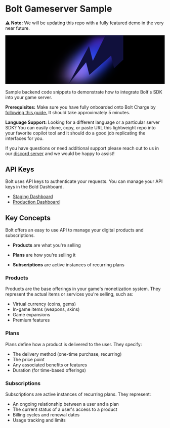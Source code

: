# Bolt Gameserver Sample

⚠️ **Note:** We will be updating this repo with a fully featured demo in the very near future.

<img src="https://github.com/BoltApp/bolt-gameserver-sample/blob/main/public/banner-gameserver.svg?raw=true" alt="Bolt Charge Hero" />

Sample backend code snippets to demonstrate how to integrate Bolt's SDK into your game server.

**Prerequisites:** Make sure you have fully onboarded onto Bolt Charge by [following this guide.](https://help.bolt.com/products/bolt-charge/charge-setup/) It should take approximately 5 minutes.

**Language Support:** Looking for a different language or a particular server SDK? You can easily clone, copy, or paste URL this lightweight repo into your favorite copilot tool and it should do a good job replicating the interfaces for you.

If you have questions or need additional support please reach out to us in our [discord server](https://discord.gg/BSUp9qjtnc) and we would be happy to assist!

## API Keys

Bolt uses API keys to authenticate your requests. You can manage your API keys in the Bold Dashboard.

- [Staging Dashboard](https://merchant-staging.bolt.com/)
- [Production Dashboard](https://merchant.bolt.com/)

## Key Concepts

Bolt offers an easy to use API to manage your digital products and subscriptions.

- **Products** are what you're selling

- **Plans** are how you're selling it
- **Subscriptions** are active instances of recurring plans

### Products

Products are the base offerings in your game's monetization system. They represent the actual items or services you're selling, such as:

- Virtual currency (coins, gems)
- In-game items (weapons, skins)
- Game expansions
- Premium features

### Plans

Plans define how a product is delivered to the user. They specify:

- The delivery method (one-time purchase, recurring)
- The price point
- Any associated benefits or features
- Duration (for time-based offerings)

### Subscriptions

Subscriptions are active instances of recurring plans. They represent:

- An ongoing relationship between a user and a plan
- The current status of a user's access to a product
- Billing cycles and renewal dates
- Usage tracking and limits
